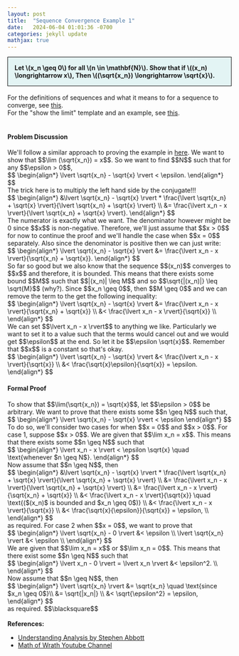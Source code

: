 ```yaml
---
layout: post
title:  "Sequence Convergence Example 1"
date:   2024-06-04 01:01:36 -0700
categories: jekyll update
mathjax: true
---
```

<div style="background-color: #E3F4F4; padding: 15px 15px 15px 15px; border:1px solid black;">
  <b>Let \(x_n \geq 0\) for all \(n \in \mathbf{N}\). Show that if \((x_n) \longrightarrow x\), Then \((\sqrt{x_n}) \longrightarrow \sqrt{x}\).</b>
</div>
<br>
For the definitions of sequences and what it means to for a sequence to converge, see <a href="https://strncat.github.io/jekyll/update/2024/05/21/analysis-seq-definitions.html">this</a>.
<br>
For the "show the limit" template and an example, see <a href="https://strncat.github.io/jekyll/update/2024/05/12/analysis-seq-limit-template.html">this</a>.
<br>
<br>
<!------------------------------------------------------------------------------------>
<h4><b>Problem Discussion</b></h4>
We'll follow a similar approach to proving the example in <a href="https://strncat.github.io/jekyll/update/2024/05/31/analysis-seq-algebraic-limit-theorem-ii.html">here</a>. We want to show that $$\lim (\sqrt{x_n}) = x$$. So we want to find $$N$$ such that for any $$\epsilon > 0$$,
<div>
$$
\begin{align*}
\lvert \sqrt{x_n} - \sqrt{x} \rvert < \epsilon.
\end{align*}
$$
</div>
The trick here is to multiply the left hand side by the conjugate!!!
<div>
$$
\begin{align*}
&\lvert \sqrt{x_n} - \sqrt{x} \rvert * \frac{\lvert \sqrt{x_n} + \sqrt{x} \rvert}{\lvert \sqrt{x_n} + \sqrt{x} \rvert} \\
&= \frac{\lvert x_n - x \rvert}{\lvert \sqrt{x_n} + \sqrt{x} \rvert}.
\end{align*}
$$
</div>
The numerator is exactly what we want. The denominator however might be 0 since $$x$$ is non-negative. Therefore, we'll just assume that $$x > 0$$ for now to continue the proof and we'll handle the case when $$x = 0$$ separately. Also since the denominator is positive then we can just write:
<div>
$$
\begin{align*}
\lvert \sqrt{x_n} - \sqrt{x} \rvert &= \frac{\lvert x_n - x \rvert}{\sqrt{x_n} + \sqrt{x}}.
\end{align*}
$$
</div>
So far so good but we also know that the sequence $$(x_n)$$ converges to $$x$$ and therefore, it is bounded. This means that there exists some bound $$M$$ such that $$|(x_n)| \leq M$$ and so $$\sqrt{|(x_n)|} \leq \sqrt{M}$$ (why?). Since $$x_n \geq 0$$, then $$M \geq 0$$ and we can remove the term to the get the following inequality:
<div>
$$
\begin{align*}
\lvert \sqrt{x_n} - \sqrt{x} \rvert &= \frac{\lvert x_n - x \rvert}{\sqrt{x_n} + \sqrt{x}} \\
&< \frac{\lvert x_n - x \rvert}{\sqrt{x}} \\
\end{align*}
$$
</div>
We can set $$\lvert x_n - x \rvert$$ to anything we like. Particularly we want to set it to a value such that the terms would cancel out and we would get $$\epsilon$$ at the end. So let it be $$\epsilon \sqrt{x}$$. Remember that $$x$$ is a constant so that's okay.
<div>
$$
\begin{align*}
\lvert \sqrt{x_n} - \sqrt{x} \rvert &< \frac{\lvert x_n - x \rvert}{\sqrt{x}} \\
&< \frac{\sqrt{x}\epsilon}{\sqrt{x}} = \epsilon.
\end{align*}
$$
</div>
<!------------------------------------------------------------------------------------>
<h4><b>Formal Proof</b></h4>
To show that $$\lim(\sqrt{x_n}) = \sqrt{x}$$, let $$\epsilon > 0$$ be arbitrary. We want to prove that there exists some $$n \geq N$$ such that,
<div>
$$
\begin{align*}
\lvert \sqrt{x_n} - \sqrt{x} \rvert < \epsilon
\end{align*}
$$
</div>
To do so, we'll consider two cases for when $$x = 0$$ and $$x > 0$$. For case 1, suppose $$x > 0$$. We are given that $$\lim x_n = x$$. This means that there exists some $$n \geq N$$ such that
<div>
$$
\begin{align*}
\lvert x_n - x \rvert < \epsilon \sqrt{x} \quad \text{whenever $n \geq N$}.
\end{align*}
$$
</div>
Now assume that $$n \geq N$$, then
<div>
$$
\begin{align*}
&\lvert \sqrt{x_n} - \sqrt{x} \rvert * \frac{\lvert \sqrt{x_n} + \sqrt{x} \rvert}{\lvert \sqrt{x_n} + \sqrt{x} \rvert} \\
&= \frac{\lvert x_n - x \rvert}{\lvert \sqrt{x_n} + \sqrt{x} \rvert} \\
&= \frac{\lvert x_n - x \rvert}{\sqrt{x_n} + \sqrt{x}} \\
&< \frac{\lvert x_n - x \rvert}{\sqrt{x}} \quad \text{($(x_n)$ is bounded and $x_n \geq 0$)} \\
&< \frac{\lvert x_n - x \rvert}{\sqrt{x}} \\
&< \frac{\sqrt{x}{\epsilon}}{\sqrt{x}} = \epsilon, \\
\end{align*}
$$
</div>
as required. For case 2 when $$x = 0$$, we want to prove that
<div>
$$
\begin{align*}
\lvert \sqrt{x_n} - 0 \rvert &< \epsilon \\
\lvert \sqrt{x_n} \rvert &< \epsilon \\
\end{align*}
$$
</div>
We are given that $$\lim x_n = x$$ or $$\lim x_n = 0$$. This means that there exist some $$n \geq N$$ such that
<div>
$$
\begin{align*}
\lvert x_n - 0 \rvert = \lvert x_n \rvert  &< \epsilon^2. \\
\end{align*}
$$
</div>
Now assume that $$n \geq N$$, then
<div>
$$
\begin{align*}
\lvert \sqrt{x_n} \rvert &= \sqrt{x_n} \quad \text{since $x_n \geq 0$}\\
&= \sqrt{|x_n|} \\
&< \sqrt{\epsilon^2} = \epsilon,
\end{align*}
$$
</div>
as required. $$\blacksquare$$
<br>
<br>
<!------------------------------------------------------------------------------------>
<b>References:</b>
<ul>
<li><a href="https://www.amazon.com/Understanding-Analysis-Undergraduate-Texts-Mathematics/dp/1493927116">Understanding Analysis by Stephen Abbott</a></li>
<li><a href="https://www.youtube.com/watch?v=AriEk3QD1z0">Math of Wrath Youtube Channel</a></li>
</ul>